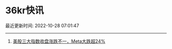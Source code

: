 # 36kr快讯

最近更新时间: 2022-10-28 07:01:47

--- 
1. [美股三大指数收盘涨跌不一，Meta大跌超24%](https://36kr.com/newsflashes/1976559464229254) 

